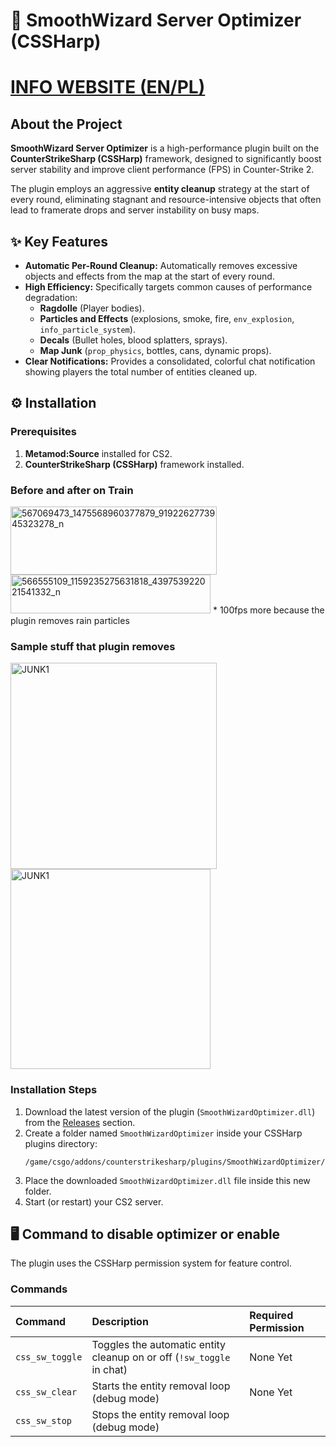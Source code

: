 # 🚀 SmoothWizard Server Optimizer (CSSHarp)
# [INFO WEBSITE (EN/PL)](https://smoothwizard.com/cs2-fps-optimization-plugin-smoothwizard-server-cleaner-reduce-lag/)

## About the Project

**SmoothWizard Server Optimizer** is a high-performance plugin built on the **CounterStrikeSharp (CSSHarp)** framework, designed to significantly boost server stability and improve client performance (FPS) in Counter-Strike 2.

The plugin employs an aggressive **entity cleanup** strategy at the start of every round, eliminating stagnant and resource-intensive objects that often lead to framerate drops and server instability on busy maps.

## ✨ Key Features

* **Automatic Per-Round Cleanup:** Automatically removes excessive objects and effects from the map at the start of every round.
* **High Efficiency:** Specifically targets common causes of performance degradation:
    * **Ragdolle** (Player bodies).
    * **Particles and Effects** (explosions, smoke, fire, `env_explosion`, `info_particle_system`).
    * **Decals** (Bullet holes, blood splatters, sprays).
    * **Map Junk** (`prop_physics`, bottles, cans, dynamic props).
* **Clear Notifications:** Provides a consolidated, colorful chat notification showing players the total number of entities cleaned up.

## ⚙️ Installation

### Prerequisites
1.  **Metamod:Source** installed for CS2.
2.  **CounterStrikeSharp (CSSHarp)** framework installed.

### Before and after on Train 
<img width="330" height="109" alt="567069473_1475568960377879_9192262773945323278_n" src="https://github.com/user-attachments/assets/a2f5941b-080f-46f4-abc2-859496613cff" />
<img width="320" height="62" alt="566555109_1159235275631818_439753922021541332_n" src="https://github.com/user-attachments/assets/c9a1d0ae-f51d-4699-9c18-6eb31ca53027" />
* 100fps more because the plugin removes rain particles

### Sample stuff that plugin removes
<img width="330" height="auto" alt="JUNK1" src="https://smoothwizard.com/wp-content/uploads/2025/10/MedalTVCounterStrike220251027204002-768x432.png" />
<img width="320" height="auto" alt="JUNK1" src="https://smoothwizard.com/wp-content/uploads/2025/10/MedalTVCounterStrike220251027204023-768x432.png" />

### Installation Steps
1.  Download the latest version of the plugin (`SmoothWizardOptimizer.dll`) from the [Releases](https://github.com/TwojaNazwaUżytkownika/NazwaRepozytorium/releases) section.
2.  Create a folder named `SmoothWizardOptimizer` inside your CSSHarp plugins directory:
    ```
    /game/csgo/addons/counterstrikesharp/plugins/SmoothWizardOptimizer/
    ```
3.  Place the downloaded `SmoothWizardOptimizer.dll` file inside this new folder.
4.  Start (or restart) your CS2 server.

## 🖥️ Command to disable optimizer or enable

The plugin uses the CSSHarp permission system for feature control.

### Commands

| Command           | Description                                                        | Required Permission |
| :---------------- | :----------------------------------------------------------------- | :------------------ |
| `css_sw_toggle`   | Toggles the automatic entity cleanup on or off (`!sw_toggle` in chat) | None Yet         |
| `css_sw_clear`    | Starts the entity removal loop (debug mode)                        | None Yet         |
| `css_sw_stop`     | Stops the entity removal loop (debug mode)           
